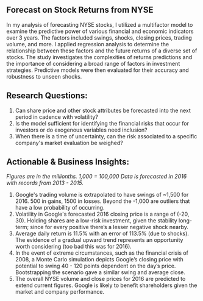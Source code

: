 ## Forecast on Stock Returns from NYSE
In my analysis of forecasting NYSE stocks, I utilized a multifactor model to examine the predictive power of various financial and economic indicators over 3 years. The factors included swings, shocks, closing prices, trading volume, and more. I applied regression analysis to determine the relationship between these factors and the future returns of a diverse set of stocks. The study investigates the complexities of returns predictions and the importance of considering a broad range of factors in investment strategies. Predictive models were then evaluated for their accuracy and robustness to unseen shocks.

## Research Questions:
1. Can share price and other stock attributes be forecasted into the next period in cadence with volatility?
2. Is the model sufficient for identifying the financial risks that occur for investors or do exogenous variables need inclusion?
3. When there is a time of uncertainty, can the risk associated to a specific company's market evaluation be weighed?

## Actionable & Business Insights:
*Figures are in the millionths. 1,000 = 100,000*
*Data is forecasted in 2016 with records from 2013 - 2015.*
1. Google's trading volume is extrapolated to have swings of ~1,500 for 2016. 500 in gains, 1500 in losses. Beyond the -1,000 are outliers that have a low probability of occurring.
2. Volatility in Google's forecasted 2016 closing price is a range of (-20, 30). Holding shares are a low-risk investment, given the stability long-term; since for every positive there’s a lesser negative shock nearby.
3. Average daily return is 11.5% with an error of 113.5% (due to shocks). The evidence of a gradual upward trend represents an opportunity worth considering (too bad this was for 2016).
4. In the event of extreme circumstances, such as the financial crisis of 2008, a Monte Carlo simulation depicts Google’s closing price with potential to swing 40 - 120 points dependent on the day’s price. Bootstrapping the scenario gave a similar swing and average close.
5.  The overall NYSE volume and close prices for 2016 are predicted to extend current figures. Google is likely to benefit shareholders given the market and company performance.

